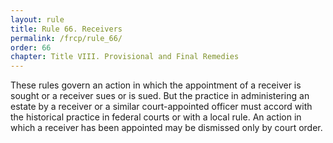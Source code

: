 ```yaml
---
layout: rule
title: Rule 66. Receivers
permalink: /frcp/rule_66/
order: 66
chapter: Title VIII. Provisional and Final Remedies
---
```


These rules govern an action in which the appointment of a receiver is sought or a receiver sues or is sued. But the practice in administering an estate by a receiver or a similar court-appointed officer must accord with the historical practice in federal courts or with a local rule. An action in which a receiver has been appointed may be dismissed only by court order.
